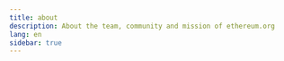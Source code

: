```yaml
---
title: about
description: About the team, community and mission of ethereum.org
lang: en
sidebar: true
---
```

